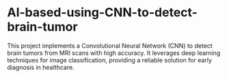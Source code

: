 # AI-based-using-CNN-to-detect-brain-tumor
This project implements a Convolutional Neural Network (CNN) to detect brain tumors from MRI scans with high accuracy. It leverages deep learning techniques for image classification, providing a reliable solution for early diagnosis in healthcare.

